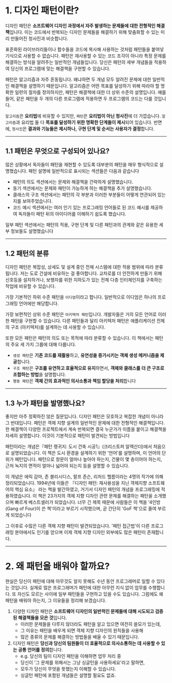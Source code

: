 # 1. 디자인 패턴이란?

디자인 패턴은 **소프트웨어 디자인 과정에서 자주 발생하는 문제들에 대한 전형적인 해결책**입니다. 
이는 코드에서 반복되는 디자인 문제들을 해결하기 위해 맞춤화할 수 있는 미리 만들어진 청사진과 비슷합니다.

표준화된 라이브러리들이나 함수들을 코드에 복사해 사용하는 것처럼 패턴들을 붙여넣기식으로 사용할 수 없습니다. 
패턴은 재사용할 수 있는 코드 조각이 아니라 특정 문제를 해결하는 방식을 알려주는 일반적인 개념들입니다. 
당신은 패턴의 세부 개념들을 적용하여 당신의 프로그램에 맞는 해결책을 구현할 수 있습니다.

패턴은 알고리즘과 자주 혼동됩니다. 왜냐하면 두 개념 모두 알려진 문제에 대한 일반적인 해결책을 설명하기 때문입니다.
알고리즘은 어떤 목표를 달성하기 위해 따라야 할 명확한 일련의 절차를 정의하지만,
패턴은 해결책에 대한 더 상위 수준의 설명입니다.
예를 들어, 같은 패턴을 두 개의 다른 프로그램에 적용하면 두 프로그램의 코드는 다를 것입니다.

`알고리즘`은 **요리법**에 비유할 수 있지만, `패턴`은 **요리법이 아닌 청사진**에 더 가깝습니다. 
`알고리즘`과 요리법 둘 다 **목표를 달성하기 위한 명확한 단계들이 제시**되어 있습니다.
반면에, `청사진`은 **결과와 기능들은 제시하나, 구현 단계 및 순서는 사용자가 결정**합니다.

------

## 1.1 패턴은 무엇으로 구성되어 있나요?

많은 상황에서 독자들이 패턴을 재현할 수 있도록 대부분의 패턴을 매우 형식적으로 설명했습니다. 
패턴 설명에 일반적으로 표시되는 섹션들은 다음과 같습니다

* 패턴의 의도 섹션에서는 문제와 해결책을 간략하게 설명했습니다.
* 동기 섹션에서는 문제와 패턴이 가능하게 하는 해결책을 추가 설명했습니다.
* 클래스의 구조 섹션에서는 패턴의 각 부분과 이러한 부분들이 어떻게 연관되어 있는지를 보여주었습니다.
* 코드 예시 섹션에서는 여러 인기 있는 프로그래밍 언어들로 된 코드 예시를 제공하여 
  독자들이 패턴 뒤의 아이디어를 이해하기 쉽도록 했습니다.

일부 패턴 섹션에서는 패턴의 적용, 구현 단계 및 다른 패턴과의 관계와 같은 유용한 세부 정보들도 설명했습니다

------

## 1.2 패턴의 분류

디자인 패턴은 복잡성, 상세도 및 설계 중인 전체 시스템에 대한 적용 범위에 따라 분류됩니다.
저는 도로 건설에 비유하는 걸 좋아합니다.
교차로를 더 안전하게 만들기 위해 신호등을 설치하거나, 
보행자를 위한 지하도가 있는 전체 다층 인터체인지를 구축하는 작업에 비유할 수 있습니다.

가장 기본적인 하위 수준 패턴을 `이디엄`이라고 합니다.
일반적으로 이디엄은 하나의 프로그래밍 언어에만 해당합니다.

가장 보편적인 상위 수준 패턴은 `아키텍처 패턴`입니다.
개발자들은 거의 모든 언어로 이러한 패턴을 구현할 수 있습니다.
다른 패턴들과 달리 아키텍처 패턴은 애플리케이션 전체의 구조 (아키텍처)를 설계하는 데 사용할 수 있습니다.

또한 모든 패턴은 패턴의 의도 또는 목적에 따라 분류할 수 있습니다.
이 책에서는 패턴의 주요 세 가지 그룹에 대해 다룹니다.

* `생성 패턴`은 **기존 코드를 재활용**하고, **유연성을 증가시키는 객체 생성 메커니즘을 제공**합니다.
* `구조 패턴`은 **구조를 유연하고 효율적으로 유지**하면서, **객체와 클래스를 더 큰 구조로 조합하는 방법**을 설명합니다.
* `행동 패턴`은 **객체 간의 효과적인 의사소통과 책임 할당을 처리**합니다

------

## 1.3 누가 패턴을 발명했나요?

좋지만 아주 정확하진 않은 질문입니다. 디자인 패턴은 모호하고 복잡한 개념이 아니라 그 반대입니다. 
패턴은 객체 지향 설계의 일반적인 문제에 대한 전형적인 해결책입니다. 
한 해결책이 다양한 프로젝트에서 계속 반복되면 결국 누군가가 이름을 붙이고 해결책을 자세히 설명합니다.
이것이 기본적으로 패턴이 발견되는 방법입니다

패턴이라는 개념은『패턴 랭귀지: 도시 건축 시공1』(크리스토퍼 알렉산더)에서 처음으로 설명되었습니다. 
이 책은 도시 환경을 설계하기 위한 '언어'를 설명하며, 이 언어의 단위가 패턴입니다.
패턴으로 창문이 얼마나 높아야 하는지, 건물이 몇 층이어야 하는지, 
근처 녹지의 면적이 얼마나 넓어야 되는지 등을 설명할 수 있습니다.

이 개념은 에릭 감마, 존 블리시디스, 랄프 존슨, 리처드 헬름이라는 4명의 작가에 의해 정리되었습니다.
1994년에 이들은 『디자인 패턴: 재사용성을 지닌 객체지향 소프트웨어의 핵심 요소』 라는 책을 발간하였고, 
거기서 디자인 패턴의 개념을 프로그래밍에 적용하였습니다. 
이 책은 23가지의 객체 지향 디자인 관련 문제를 해결하는 패턴을 소개했으며 빠르게 베스트셀러가 되었습니다. 
너무 긴 제목 때문에 사람들은 이 책을 '4인방 (Gang of Four)이 쓴 책'이라고 부르기 시작했으며, 
곧 간단히 'GoF 책'으로 줄여 부르게 되었습니다

그 이후로 수많은 다른 객체 지향 패턴이 발견되었습니다. 
'패턴 접근법'이 다른 프로그래밍 분야에서도 인기를 얻으며 이제 객체 지향 디자인 외부에도 많은 패턴이 존재합니다.

------

# 2. 왜 패턴을 배워야 할까요?

현실은 당신이 패턴에 대해 아무것도 알지 못해도 수년 동안 프로그래머로 일할 수 있다는 것입니다. 
실제로 많은 프로그래머가 패턴에 대한 아무런 지식 없이 업무를 수행합니다. 
또 자신도 모르는 사이에 일부 패턴들을 구현하고 있을 수도 있습니다.
그럼에도 왜 패턴을 배워야 하는지, 그 이유들을 정리해 보겠습니다.

1. 다양한 디자인 패턴은 **소프트웨어 디자인의 일반적인 문제들에 대해 시도되고 검증된 해결책들을 모은 것**입니다. 
   - 이러한 문제들을 다루지 않더라도 패턴을 알고 있으면 여전히 쓸모가 있는데, 
   - 그 이유는 패턴을 배우게 되면 객체 지향 디자인의 원칙들을 사용해 
   - 많은 종류의 문제를 해결하는 방법들을 배울 수 있기 때문입니다.
2. 디자인 패턴은 **당신과 당신의 팀원들이 더 효율적으로 의사소통하는 데 사용할 수 있는 공통 언어를 정의**합니다. 
   - e.g. 당신의 팀이 디자인 패턴을 이해하면 업무 처리 중 
   - 당신이 '그 문제를 위해서는 그냥 싱글턴을 사용하세요'라고 말하면, 
   - 모두가 당신이 무엇을 뜻했는지 이해할 수 있습니다. 
   - 싱글턴 패턴에 포함된 개념들은 설명할 필요도 없죠.